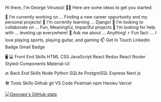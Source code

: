 Hi there, I'm George Vinueza! 🙋‍♂️
Here are some ideas to get you started:

🔭 I’m currently working on ... Finding a new career oppurtunity and my personal projects!
🌱 I’m currently learning ... Django!
👯 I’m looking to collaborate on ... Fun, Meaningful, Impactful projects
🤔 I’m looking for help with ... leveling up everywhere!
💬 Ask me about ... Anything!
⚡ Fun fact: ... I love playing sports, playing guitar, and gaming
📫 Get In Touch
Linkedin Badge Gmail Badge

🖥 💻 Front End Skills
HTML CSS JavaScript React Redux React Router Styled-Components Material-UI

🔙 Back End Skills
Node Python SQLite PostgreSQL Express Next js

🛠 Tools Skills
Github git VS Code Postman npm Heroku Vercel

[![Georges's GitHub stats](https://github-readme-stats.vercel.app/api?username=g3or3&show_icons=true)](https://github.com/anuraghazra/github-readme-stats)
